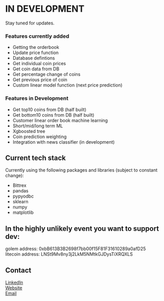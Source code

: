 # IN DEVELOPMENT
Stay tuned for updates.

### Features currently added
* Getting the orderbook
* Update price function
* Database defintions
* Get individual coin prices
* Get coin data from DB
* Get percentage change of coins
* Get previous price of coin
* Custom linear model function (next price prediction)


### Features in Development
* Get top10 coins from DB (half built)
* Get bottom10 coins from DB (half built)
* Customer linear order book machine learning
* Short/mid/long term ML
* Xgboosted tree
* Coin prediction weighting
* Integration with news classifier (in development)


## Current tech stack
Currently using the following packages and libraries (subject to constant change):
* Bittrex
* pandas
* pypyodbc
* sklearn
* numpy
* matplotlib

## In the highly unlikely event you want to support dev:
golem address: 0xbB613B3B2698f7bb00f15F81F31610289a0afD25 <br />
litecoin address: LNSt9Mv8ny3j2LkM5NMtkGJDysTiXRQXLS

## Contact
[LinkedIn](https://www.linkedin.com/in/jeremiahmannings/) <br />
[Website](www.jmannings.io) <br />
[Email](mailto:jerry.mannings@gmail.com) <br />
